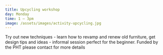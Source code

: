 ```yaml
---
title: Upcycling workshop
day: Monday
time: 1 – 3pm
image: /assets/images/activity-upcycling.jpg
---
```

Try out new techniques - learn how to revamp and renew old furniture, get design tips and ideas - informal session perfect for the beginner. Funded by the PHT please contact for more details